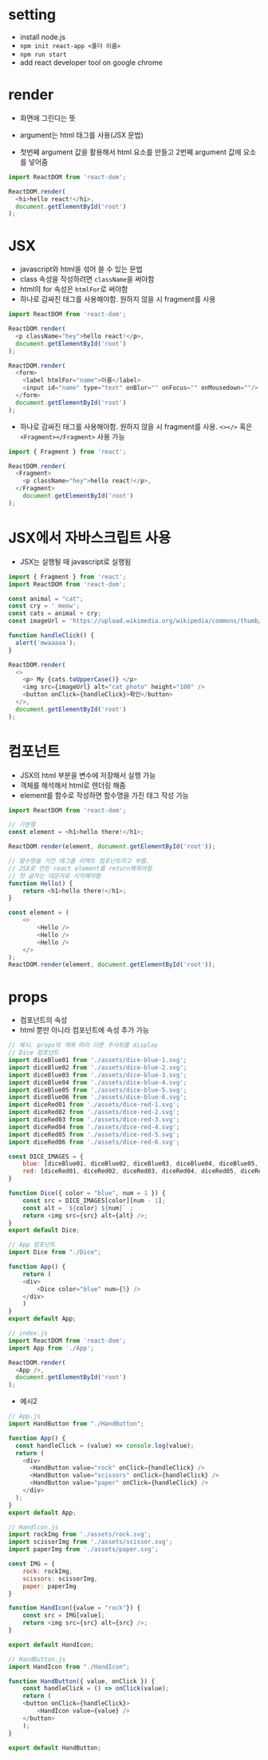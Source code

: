 # setting
* install node.js
* `npm init react-app <폴더 이름>`
* `npm run start`
* add react developer tool on google chrome

# render
* 화면에 그린다는 뜻
* argument는 html 태그를 사용(JSX 문법)

* 첫번째 argument 값을 활용해서 html 요소를 만들고 2번째 argument 값에 요소를 넣어줌
```javascript
import ReactDOM from 'react-dom';

ReactDOM.render(
  <hi>hello react!</hi>,
  document.getElementById('root')
);
```

# JSX
* javascript와 html을 섞어 쓸 수 있는 문법
* class 속성을 작성하려면 `className`을 써야함
* html의 for 속성은 `htmlFor`로 써야함
* 하나로 감싸진 태그를 사용해야함. 원하지 않을 시 fragment를 사용
```javascript
import ReactDOM from 'react-dom';

ReactDOM.render(
  <p className="hey">hello react!</p>,
  document.getElementById('root')
);

ReactDOM.render(
  <form>
    <label htmlFor="name">이름</label>
    <input id="name" type="text" onBlur="" onFocus="" onMousedown=""/>
  </form>
  document.getElementById('root')
);
```

* 하나로 감싸진 태그를 사용해야함. 원하지 않을 시 fragment를 사용. `<></>` 혹은 `<Fragment></Fragment>` 사용 가능
```javascript
import { Fragment } from 'react';

ReactDOM.render(
  <Fragment>
    <p className="hey">hello react!</p>,
  </Fragment>
    document.getElementById('root')
);
```

# JSX에서 자바스크립트 사용
* JSX는 실행될 때 javascript로 실행됨
```javascript
import { Fragment } from 'react';
import ReactDOM from 'react-dom';

const animal = "cat";
const cry = ' meow';
const cats = animal + cry;
const imageUrl = 'https://upload.wikimedia.org/wikipedia/commons/thumb/0/0b/Cat_poster_1.jpg/1024px-Cat_poster_1.jpg';

function handleClick() {
  alert('mwaaaaa');
}

ReactDOM.render(
  <>
    <p> My {cats.toUpperCase()} </p>
    <img src={imageUrl} alt="cat photo" height="100" />
    <button onClick={handleClick}>확인</button>
  </>,
  document.getElementById('root')
);
```

# 컴포넌트
* JSX의 html 부분을 변수에 저장해서 실행 가능
* 객체를 해석해서 html로 렌더링 해줌
* element를 함수로 작성하면 함수명을 가진 태그 작성 가능
```javascript
import ReactDOM from 'react-dom';

// 기본형
const element = <h1>hello there!</h1>;

ReactDOM.render(element, document.getElementById('root'));

// 함수명을 가진 태그를 리액트 컴포넌트라고 부름.
// JSX로 만든 react element를 return해줘야함
// 첫 글자는 대문자로 시작해야함
function Hello() {
    return <h1>hello there!</h1>;
}

const element = (
    <>
        <Hello />
        <Hello />
        <Hello />
    </>
);
ReactDOM.render(element, document.getElementById('root'));
```

# props
* 컴포넌트의 속성
* html 뿐만 아니라 컴포넌트에 속성 추가 가능
```javascript
// 예시. props의 색에 따라 다른 주사위를 display
// Dice 컴포넌트
import diceBlue01 from './assets/dice-blue-1.svg';
import diceBlue02 from './assets/dice-blue-2.svg';
import diceBlue03 from './assets/dice-blue-3.svg';
import diceBlue04 from './assets/dice-blue-4.svg';
import diceBlue05 from './assets/dice-blue-5.svg';
import diceBlue06 from './assets/dice-blue-6.svg';
import diceRed01 from './assets/dice-red-1.svg';
import diceRed02 from './assets/dice-red-2.svg';
import diceRed03 from './assets/dice-red-3.svg';
import diceRed04 from './assets/dice-red-4.svg';
import diceRed05 from './assets/dice-red-5.svg';
import diceRed06 from './assets/dice-red-6.svg';

const DICE_IMAGES = {
    blue: [diceBlue01, diceBlue02, diceBlue03, diceBlue04, diceBlue05, diceBlue06],
    red: [diceRed01, diceRed02, diceRed03, diceRed04, diceRed05, diceRed06]
}

function Dice({ color = "blue", num = 1 }) {
    const src = DICE_IMAGES[color][num - 1];
    const alt = `${color} ${num}` ;
    return <img src={src} alt={alt} />;
}
export default Dice;

// App 컴포넌트
import Dice from "./Dice";

function App() {
    return (
    <div>
        <Dice color="blue" num={5} />
    </div>
    )
}
export default App;

// index.js
import ReactDOM from 'react-dom';
import App from './App';

ReactDOM.render(
  <App />,
  document.getElementById('root')
);
```

* 예시2
```javascript
// App.js
import HandButton from "./HandButton";

function App() {
  const handleClick = (value) => console.log(value);
  return (
    <div>
      <HandButton value="rock" onClick={handleClick} />
      <HandButton value="scissors" onClick={handleClick} />
      <HandButton value="paper" onClick={handleClick} />
    </div>
  );
}
export default App;

// Handlcon.js
import rockImg from './assets/rock.svg';
import scissorImg from './assets/scissor.svg';
import paperImg from './assets/paper.svg';

const IMG = {
    rock: rockImg,
    scissors: scissorImg,
    paper: paperImg
}

function HandIcon({value = "rock"}) {
    const src = IMG[value];
    return <img src={src} alt={src} />;
}

export default HandIcon;

// HandButton.js
import HandIcon from "./HandIcon";

function HandButton({ value, onClick }) {
    const handleClick = () => onClick(value);
    return (
    <button onClick={handleClick}>
        <HandIcon value={value} />
    </button>
    );
}

export default HandButton;
```
